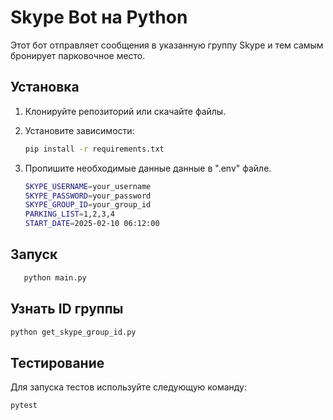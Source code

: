 # Skype Bot на Python

Этот бот отправляет сообщения в указанную группу Skype и тем самым бронирует парковочное место.

## Установка

1. Клонируйте репозиторий или скачайте файлы.

2. Установите зависимости:

   ```bash
   pip install -r requirements.txt
   ```

3. Пропишите необходимые данные данные в ".env" файле.

   ```bash
   SKYPE_USERNAME=your_username
   SKYPE_PASSWORD=your_password
   SKYPE_GROUP_ID=your_group_id
   PARKING_LIST=1,2,3,4
   START_DATE=2025-02-10 06:12:00
   ```

## Запуск

```bash
   python main.py
```

## Узнать ID группы

```bash
python get_skype_group_id.py
```

## Тестирование

Для запуска тестов используйте следующую команду:

```bash
pytest
```

